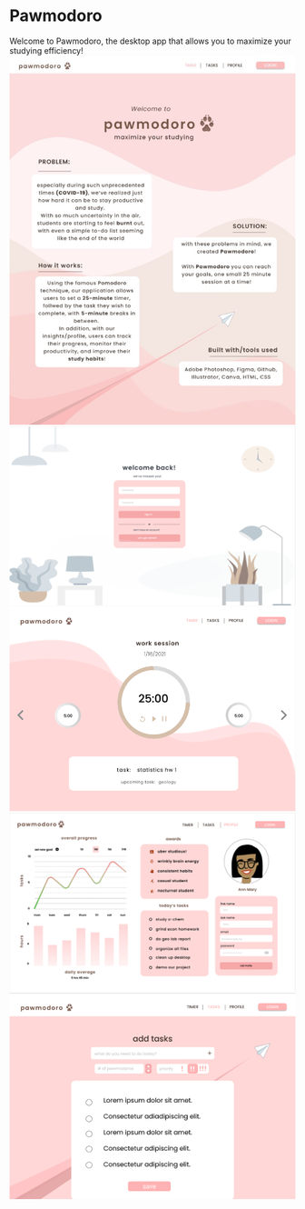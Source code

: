 # Pawmodoro
Welcome to Pawmodoro, the desktop app that allows you to maximize your studying efficiency!
<img src="./img/aboutpage.jpeg" alt="about" />
<img src="./img/frontpage.png" alt="about" />
<img src="./img/timerpage.png" alt="about" />
<img src="./img/insights.png" alt="about" />
<img src="./img/taskpage.png" alt="about" />
